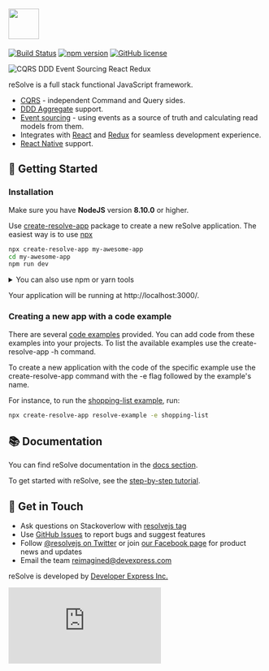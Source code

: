# [<img src="https://user-images.githubusercontent.com/15689049/29659048-ad0d158a-88c5-11e7-9354-dbe4bb105ad7.png" height="60">](https://github.com/reimagined/resolve/)

[![Build Status](https://travis-ci.org/reimagined/resolve.svg?branch=master)](https://travis-ci.org/reimagined/resolve) [![npm version](https://badge.fury.io/js/create-resolve-app.svg)](https://badge.fury.io/js/create-resolve-app) [![GitHub license](https://img.shields.io/badge/license-MIT-blue.svg)](https://raw.githubusercontent.com/reimagined/resolve/master/LICENSE)

![CQRS DDD Event Sourcing React Redux](https://user-images.githubusercontent.com/19663260/41475089-73b9620e-70c6-11e8-9ca9-633f3857626b.png)

reSolve is a full stack functional JavaScript framework.

- [CQRS](https://martinfowler.com/bliki/CQRS.html) - independent Command and Query sides.
- [DDD Aggregate](https://martinfowler.com/bliki/DDD_Aggregate.html) support.
- [Event sourcing](https://martinfowler.com/eaaDev/EventSourcing.html) - using events as a source of truth and calculating read models from them.
- Integrates with [React](https://reactjs.org) and [Redux](https://redux.js.org) for seamless development experience.
- [React Native](https://facebook.github.io/react-native/) support.

## :rocket: Getting Started

### Installation

Make sure you have **NodeJS** version **8.10.0** or higher.

Use [create-resolve-app](packages/core/create-resolve-app) package to create a new reSolve application. The easiest way is to use [npx](https://www.npmjs.com/package/npx/v/1.1.1)

```sh
npx create-resolve-app my-awesome-app
cd my-awesome-app
npm run dev
```

<details>
<summary>You can also use npm or yarn tools</summary>

#### [npm](https://www.npmjs.com/)

> Note: Installing a package globally may require administrative privileges.

```sh
npm i -g create-resolve-app
create-resolve-app my-awesome-app
cd my-awesome-app
npm run dev
```

#### [yarn](https://yarnpkg.com/lang/en/)

```sh
yarn create resolve-app my-awesome-app
cd my-awesome-app
yarn run dev
```

</details>
<p> </p>

Your application will be running at http://localhost:3000/.

### Creating a new app with a code example

There are several [code examples](./examples/) provided. You can add code from these examples into your projects. To list the available examples use the create-resolve-app -h command.

To create a new application with the code of the specific example use the create-resolve-app command with the -e flag followed by the example's name.

For instance, to run the [shopping-list example](./examples/shopping-list), run:

```sh
npx create-resolve-app resolve-example -e shopping-list
```

## :books: Documentation

You can find reSolve documentation in the [docs section](./docs).

To get started with reSolve, see the [step-by-step tutorial](./docs/tutorial.md).

## :loudspeaker: Get in Touch

- Ask questions on Stackoverlow with [resolvejs tag](https://stackoverflow.com/questions/ask?tags=resolvejs)
- Use [GitHub Issues](https://github.com/reimagined/resolve/issues) to report bugs and suggest features
- Follow [@resolvejs on Twitter](https://twitter.com/resolvejs) or join [our Facebook page](https://www.facebook.com/resolvejs/) for product news and updates
- Email the team reimagined@devexpress.com

reSolve is developed by [Developer Express Inc.](https://devexpress.com)

![Analytics](https://ga-beacon.appspot.com/UA-118635726-1/readme.md?pixel)

